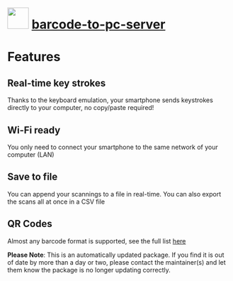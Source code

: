 # <img src="https://cdn.jsdelivr.net/gh/mkevenaar/chocolatey-packages@6f120c251069046e7b3cf022fb7e603f23e3668a/icons/barcode-to-pc-server.png" width="48" height="48"/> [barcode-to-pc-server](https://community.chocolatey.org/packages/barcode-to-pc-server)

# Features

## Real-time key strokes

Thanks to the keyboard emulation, your smartphone sends keystrokes directly to your computer, no copy/paste required!

## Wi-Fi ready

You only need to connect your smartphone to the same network of your computer (LAN)

## Save to file

You can append your scannings to a file in real-time. You can also export the scans all at once in a CSV file

## QR Codes

Almost any barcode format is supported, see the full list [here](https://github.com/phonegap/phonegap-plugin-barcodescanner#using-the-plugin)

**Please Note**: This is an automatically updated package. If you find it is
out of date by more than a day or two, please contact the maintainer(s) and
let them know the package is no longer updating correctly.
